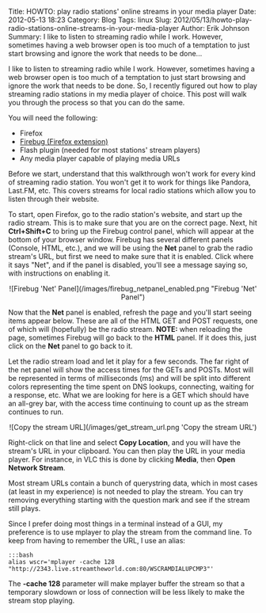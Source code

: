 Title: HOWTO: play radio stations' online streams in your media player
Date: 2012-05-13 18:23
Category: Blog
Tags: linux
Slug: 2012/05/13/howto-play-radio-stations-online-streams-in-your-media-player
Author: Erik Johnson
Summary: I like to listen to streaming radio while I work. However, sometimes having a web browser open is too much of a temptation to just start browsing and ignore the work that needs to be done...

I like to listen to streaming radio while I work. However, sometimes having a
web browser open is too much of a temptation to just start browsing and ignore
the work that needs to be done. So, I recently figured out how to play
streaming radio stations in my media player of choice. This post will walk you
through the process so that you can do the same.

You will need the following:

* Firefox
* [Firebug (Firefox extension)](https://addons.mozilla.org/en-US/firefox/addon/firebug/)
* Flash plugin (needed for most stations' stream players)
* Any media player capable of playing media URLs

Before we start, understand that this walkthrough won't work for every kind of
streaming radio station. You won't get it to work for things like Pandora,
Last.FM, etc. This covers streams for local radio stations which allow you to
listen through their website.

To start, open Firefox, go to the radio station's website, and start up the
radio stream. This is to make sure that you are on the correct page. Next, hit
**Ctrl+Shift+C** to bring up the Firebug control panel, which will appear at
the bottom of your browser window. Firebug has several different panels
(Console, HTML, etc.), and we will be using the **Net** panel to grab the radio
stream's URL, but first we need to make sure that it is enabled. Click where it
says "Net", and if the panel is disabled, you'll see a message saying so, with
instructions on enabling it.

<div style='text-align: center' markdown='1'>
![Firebug 'Net' Panel](/images/firebug_netpanel_enabled.png "Firebug 'Net' Panel")
</div>

Now that the **Net** panel is enabled, refresh the page and you'll start seeing
items appear below. These are all of the HTML GET and POST requests, one of
which will (hopefully) be the radio stream. **NOTE:** when reloading the page,
sometimes Firebug will go back to the **HTML** panel. If it does this, just
click on the **Net** panel to go back to it.

Let the radio stream load and let it play for a few seconds. The far right of
the net panel will show the access times for the GETs and POSTs. Most will be
represented in terms of milliseconds (ms) and will be split into different
colors representing the time spent on DNS lookups, connecting, waiting for a
response, etc. What we are looking for here is a GET which should have an
all-grey bar, with the access time continuing to count up as the stream
continues to run.

<div style='text-align: center' markdown='1'>
![Copy the stream URL](/images/get_stream_url.png 'Copy the stream URL')
</div>

Right-click on that line and select **Copy Location**, and you will have the
stream's URL in your clipboard. You can then play the URL in your media player.
For instance, in VLC this is done by clicking **Media**, then **Open Network
Stream**.

Most stream URLs contain a bunch of querystring data, which in most cases (at
least in my experience) is not needed to play the stream. You can try removing
everything starting with the question mark and see if the stream still plays.

Since I prefer doing most things in a terminal instead of a GUI, my preference
is to use mplayer to play the stream from the command line. To keep from having
to remember the URL, I use an alias:

    :::bash
    alias wscr='mplayer -cache 128 "http://2343.live.streamtheworld.com:80/WSCRAMDIALUPCMP3"'

The **-cache 128** parameter will make mplayer buffer the stream so that a
temporary slowdown or loss of connection will be less likely to make the stream
stop playing.
